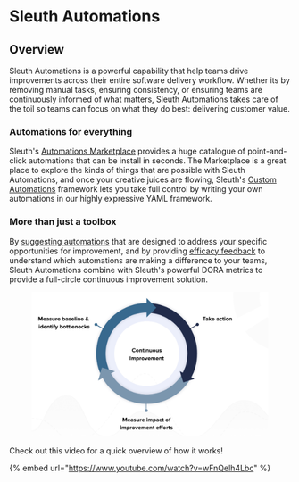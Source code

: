 # Sleuth Automations

## Overview

Sleuth Automations is a powerful capability that help teams drive improvements across their entire software delivery workflow. Whether its by removing manual tasks, ensuring consistency, or ensuring teams are continuously informed of what matters, Sleuth Automations takes care of the toil so teams can focus on what they do best: delivering customer value. &#x20;

### Automations for everything

Sleuth's [Automations Marketplace](automations-marketplace/) provides a huge catalogue of point-and-click automations that can be install in seconds. The Marketplace is a great place to explore the kinds of things that are possible with Sleuth Automations, and once your creative juices are flowing, Sleuth's [Custom Automations](actions/) framework lets you take full control by writing your own automations in our highly expressive YAML framework.&#x20;

### More than just a toolbox

By [suggesting automations](automations-marketplace/smart-suggestions.md) that are designed to address your specific opportunities for improvement, and by providing [efficacy feedback](automations-marketplace/understanding-efficacy.md) to understand which automations are making a difference to your teams, Sleuth Automations combine with Sleuth's powerful DORA metrics to provide a full-circle continuous improvement solution.  &#x20;

<figure><img src="../.gitbook/assets/image (96).png" alt=""><figcaption></figcaption></figure>

Check out this video for a quick overview of how it works!

{% embed url="https://www.youtube.com/watch?v=wFnQelh4Lbc" %}

